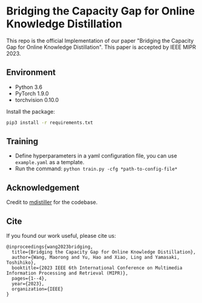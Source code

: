# Bridging the Capacity Gap for Online Knowledge Distillation
This repo is the official Implementation of our paper "Bridging the Capacity Gap for Online Knowledge Distillation". This paper is accepted by IEEE MIPR 2023.

## Environment

- Python 3.6
- PyTorch 1.9.0
- torchvision 0.10.0
  
Install the package:
```bash
pip3 install -r requirements.txt
```

## Training
- Define hyperparameters in a yaml configuration file, you can use `example.yaml` as a template.
- Run the command:
  `python train.py -cfg *path-to-config-file*`

## Acknowledgement
Credit to [mdistiller](https://github.com/megvii-research/mdistiller) for the codebase.

## Cite
If you found our work useful, please cite us:
```
@inproceedings{wang2023bridging,
  title={Bridging the Capacity Gap for Online Knowledge Distillation},
  author={Wang, Maorong and Yu, Hao and Xiao, Ling and Yamasaki, Toshihiko},
  booktitle={2023 IEEE 6th International Conference on Multimedia Information Processing and Retrieval (MIPR)},
  pages={1--4},
  year={2023},
  organization={IEEE}
}
```
